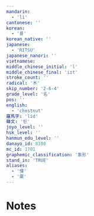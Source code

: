 ```yaml
---
mandarin:
  - 'lì'
cantonese: ''
korean:
  - '률'
korean_native: ''
japanese:
  - 'RITSU'
japanese_nanori: ''
vietnamese:
middle_chinese_initial: 'l'
middle_chinese_final: 'iɪt'
stroke_count: ''
radical: '木'
skip_number: '2-6-4'
grade_level: '名'
pos: ''
english:
  - 'chestnut'
羅馬字: 'lid'
韓文: '릳'
joyo_level: ''
hsk_level: ''
hanmun_edu_level: ''
danayo_id: 8108
mc_id: 1701
graphemic_classification: '象形'
stand_in: 'TRUE'
aliases:
  - '慄'
  - '栗'
---
```


# Notes
